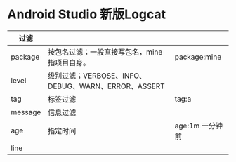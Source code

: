 # Android Studio 新版Logcat 

| 过滤    |                                                     |                 |
| ------- | --------------------------------------------------- | --------------- |
| package | 按包名过滤；一般直接写包名，mine指项目自身。        | package:mine    |
| level   | 级别过滤；VERBOSE、INFO、DEBUG、WARN、ERROR、ASSERT |                 |
| tag     | 标签过滤                                            | tag:a           |
| message | 信息过滤                                            |                 |
| age     | 指定时间                                            | age:1m 一分钟前 |
| line    |                                                     |                 |

